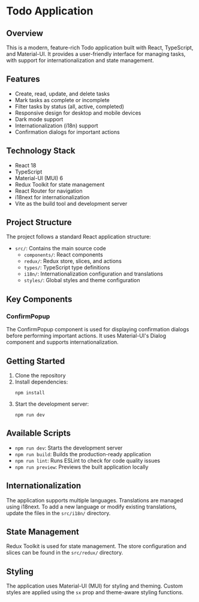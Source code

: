 # Todo Application

## Overview

This is a modern, feature-rich Todo application built with React, TypeScript, and Material-UI. It provides a user-friendly interface for managing tasks, with support for internationalization and state management.

## Features

- Create, read, update, and delete tasks
- Mark tasks as complete or incomplete
- Filter tasks by status (all, active, completed)
- Responsive design for desktop and mobile devices
- Dark mode support
- Internationalization (i18n) support
- Confirmation dialogs for important actions

## Technology Stack

- React 18
- TypeScript
- Material-UI (MUI) 6
- Redux Toolkit for state management
- React Router for navigation
- i18next for internationalization
- Vite as the build tool and development server

## Project Structure

The project follows a standard React application structure:

- `src/`: Contains the main source code
  - `components/`: React components
  - `redux/`: Redux store, slices, and actions
  - `types/`: TypeScript type definitions
  - `i18n/`: Internationalization configuration and translations
  - `styles/`: Global styles and theme configuration

## Key Components

### ConfirmPopup

The ConfirmPopup component is used for displaying confirmation dialogs before performing important actions. It uses Material-UI's Dialog component and supports internationalization.

## Getting Started

1. Clone the repository
2. Install dependencies:
   ```
   npm install
   ```
3. Start the development server:
   ```
   npm run dev
   ```

## Available Scripts

- `npm run dev`: Starts the development server
- `npm run build`: Builds the production-ready application
- `npm run lint`: Runs ESLint to check for code quality issues
- `npm run preview`: Previews the built application locally

## Internationalization

The application supports multiple languages. Translations are managed using i18next. To add a new language or modify existing translations, update the files in the `src/i18n/` directory.

## State Management

Redux Toolkit is used for state management. The store configuration and slices can be found in the `src/redux/` directory.

## Styling

The application uses Material-UI (MUI) for styling and theming. Custom styles are applied using the `sx` prop and theme-aware styling functions.
